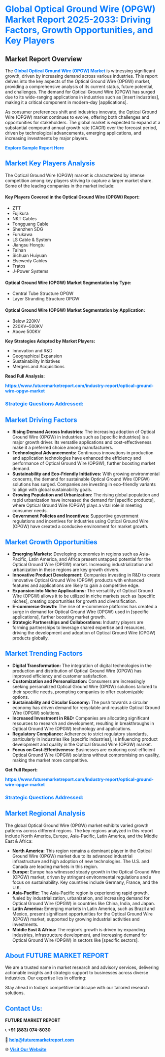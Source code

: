 <h1 style="color: #007BFF;">Global Optical Ground Wire (OPGW) Market Report 2025-2033: Driving Factors, Growth Opportunities, and Key Players</h1>

<section id="overview">
<h2>Market Report Overview</h2>
<p>The <a href="https://www.futuremarketreport.com/industry-report/optical-ground-wire-opgw-market" style="color: #007BFF; text-decoration: none;"><strong>Global Optical Ground Wire (OPGW) Market</strong></a> is witnessing significant growth, driven by increasing demand across various industries. This report delves into the key aspects of the Optical Ground Wire (OPGW) market, providing a comprehensive analysis of its current status, future potential, and challenges. The demand for Optical Ground Wire (OPGW) has surged due to its wide-ranging applications in industries such as [insert industries], making it a critical component in modern-day [applications].</p>
<p>As consumer preferences shift and industries innovate, the Optical Ground Wire (OPGW) market continues to evolve, offering both challenges and opportunities for stakeholders. The global market is expected to expand at a substantial compound annual growth rate (CAGR) over the forecast period, driven by technological advancements, emerging applications, and increasing investments by major players.</p>
</section>

<section id="overview">
<p><a href="https://www.futuremarketreport.com/request-sample/reportId=102368" style="color: #007BFF; text-decoration: none;"><strong>Explore Sample Report Here</strong></a></p>
</section>

<section id="key-players">
<h2 style="color: #007BFF;">Market Key Players Analysis</h2>
<p>The Optical Ground Wire (OPGW) market is characterized by intense competition among key players striving to capture a larger market share. Some of the leading companies in the market include:</p>
<h4>Key Players Covered in the Optical Ground Wire (OPGW) Report:</h4>
<ul><li>ZTT</li><li>Fujikura</li><li>NKT Cables</li><li>Tongguang Cable</li><li>Shenzhen SDG</li><li>Furukawa</li><li>LS Cable &amp; System</li><li>Jiangsu Hongtu</li><li>Taihan</li><li>Sichuan Huiyuan</li><li>Elsewedy Cables</li><li>Tratos</li><li>J-Power Systems</li></ul>
<h4>Optical Ground Wire (OPGW) Market Segmentation by Type:</h4>
<ul><li>Central Tube Structure OPGW</li><li>Layer Stranding Structure OPGW</li></ul>

<h4>Optical Ground Wire (OPGW) Market Segmentation by Application:</h4>
<ul><li>Below 220KV</li><li>220KV~500KV</li><li>Above 500KV</li></ul>
<p><strong>Key Strategies Adopted by Market Players:</strong></p>
<ul>
<li>Innovation and R&D</li>
<li>Geographical Expansion</li>
<li>Sustainability Initiatives</li>
<li>Mergers and Acquisitions</li>
</ul>
</section>

<section>
<p><strong>Read Full Analysis: </strong></p><a href="https://www.futuremarketreport.com/industry-report/optical-ground-wire-opgw-market" style="color: #007BFF; text-decoration: none;"><strong>https://www.futuremarketreport.com/industry-report/optical-ground-wire-opgw-market</strong></a>
<h3 style="color: #007BFF;">Strategic Questions Addressed:</h3>
</section>

<section id="driving-factors">
<h2 style="color: #007BFF;">Market Driving Factors</h2>
<ul>
<li><strong>Rising Demand Across Industries:</strong> The increasing adoption of Optical Ground Wire (OPGW) in industries such as [specific industries] is a major growth driver. Its versatile applications and cost-effectiveness make it a preferred choice among manufacturers.</li>
<li><strong>Technological Advancements:</strong> Continuous innovations in production and application technologies have enhanced the efficiency and performance of Optical Ground Wire (OPGW), further boosting market demand.</li>
<li><strong>Sustainability and Eco-Friendly Initiatives:</strong> With growing environmental concerns, the demand for sustainable Optical Ground Wire (OPGW) solutions has surged. Companies are investing in eco-friendly variants to align with global sustainability goals.</li>
<li><strong>Growing Population and Urbanization:</strong> The rising global population and rapid urbanization have increased the demand for [specific products], where Optical Ground Wire (OPGW) plays a vital role in meeting consumer needs.</li>
<li><strong>Government Policies and Incentives:</strong> Supportive government regulations and incentives for industries using Optical Ground Wire (OPGW) have created a conducive environment for market growth.</li>
</ul>
</section>

<section id="growth-opportunities">
<h2 style="color: #007BFF;">Market Growth Opportunities</h2>
<ul>
<li><strong>Emerging Markets:</strong> Developing economies in regions such as Asia-Pacific, Latin America, and Africa present untapped potential for the Optical Ground Wire (OPGW) market. Increasing industrialization and urbanization in these regions are key growth drivers.</li>
<li><strong>Innovative Product Development:</strong> Companies investing in R&D to create innovative Optical Ground Wire (OPGW) products with enhanced features and applications are likely to gain a competitive edge.</li>
<li><strong>Expansion into Niche Applications:</strong> The versatility of Optical Ground Wire (OPGW) allows it to be utilized in niche markets such as [specific niches], creating opportunities for growth and diversification.</li>
<li><strong>E-commerce Growth:</strong> The rise of e-commerce platforms has created a surge in demand for Optical Ground Wire (OPGW) used in [specific applications], further boosting market growth.</li>
<li><strong>Strategic Partnerships and Collaborations:</strong> Industry players are forming partnerships to leverage shared expertise and resources, driving the development and adoption of Optical Ground Wire (OPGW) products globally.</li>
</ul>
</section>

<section id="trending-factors">
<h2 style="color: #007BFF;">Market Trending Factors</h2>
<ul>
<li><strong>Digital Transformation:</strong> The integration of digital technologies in the production and distribution of Optical Ground Wire (OPGW) has improved efficiency and customer satisfaction.</li>
<li><strong>Customization and Personalization:</strong> Consumers are increasingly seeking personalized Optical Ground Wire (OPGW) solutions tailored to their specific needs, prompting companies to offer customizable options.</li>
<li><strong>Sustainability and Circular Economy:</strong> The push towards a circular economy has driven demand for recyclable and reusable Optical Ground Wire (OPGW) solutions.</li>
<li><strong>Increased Investment in R&D:</strong> Companies are allocating significant resources to research and development, resulting in breakthroughs in Optical Ground Wire (OPGW) technology and applications.</li>
<li><strong>Regulatory Compliance:</strong> Adherence to strict regulatory standards, particularly in industries like [specific industries], is influencing product development and quality in the Optical Ground Wire (OPGW) market.</li>
<li><strong>Focus on Cost-Effectiveness:</strong> Businesses are exploring cost-efficient Optical Ground Wire (OPGW) solutions without compromising on quality, making the market more competitive.</li>
</ul>
</section>

<section>
<p><strong>Get Full Report: </strong></p><a href="https://www.futuremarketreport.com/industry-report/optical-ground-wire-opgw-market" style="color: #007BFF; text-decoration: none;"><strong>https://www.futuremarketreport.com/industry-report/optical-ground-wire-opgw-market</strong></a>
<h3 style="color: #007BFF;">Strategic Questions Addressed:</h3>
</section>


<section id="regional-analysis">
<h2 style="color: #007BFF;">Market Regional Analysis</h2>
<p>The global Optical Ground Wire (OPGW) market exhibits varied growth patterns across different regions. The key regions analyzed in this report include North America, Europe, Asia-Pacific, Latin America, and the Middle East & Africa:</p>
<ul>
<li><strong>North America:</strong> This region remains a dominant player in the Optical Ground Wire (OPGW) market due to its advanced industrial infrastructure and high adoption of new technologies. The U.S. and Canada are leading markets in this region.</li>
<li><strong>Europe:</strong> Europe has witnessed steady growth in the Optical Ground Wire (OPGW) market, driven by stringent environmental regulations and a focus on sustainability. Key countries include Germany, France, and the U.K.</li>
<li><strong>Asia-Pacific:</strong> The Asia-Pacific region is experiencing rapid growth, fueled by industrialization, urbanization, and increasing demand for Optical Ground Wire (OPGW) in countries like China, India, and Japan.</li>
<li><strong>Latin America:</strong> Emerging markets in Latin America, such as Brazil and Mexico, present significant opportunities for the Optical Ground Wire (OPGW) market, supported by growing industrial activities and investments.</li>
<li><strong>Middle East & Africa:</strong> The region’s growth is driven by expanding industries, infrastructure development, and increasing demand for Optical Ground Wire (OPGW) in sectors like [specific sectors].</li>
</ul>
</section>

<footer>
<h2 style="color: #007BFF;">About FUTURE MARKET REPORT</h2>
<p>We are a trusted name in market research and advisory services, delivering actionable insights and strategic support to businesses across diverse industries. Our expertise lies in offering:</p>

<p>Stay ahead in today’s competitive landscape with our tailored research solutions.</p>

<h2 style="color: #007BFF;">Contact Us:</h2>
<p><strong>FUTURE MARKET REPORT</strong></p>
<p>📞 <strong>+91 (883) 074-8030</strong></p>
<p>📧 <strong><a href="mailto:help@futuremarketreport.com" style="color: #007BFF;">help@futuremarketreport.com</a></strong></p>
<p>🌐 <strong><a href="https://www.futuremarketreport.com/" style="color: #007BFF;">Visit Our Website</a></strong></p>
</footer>